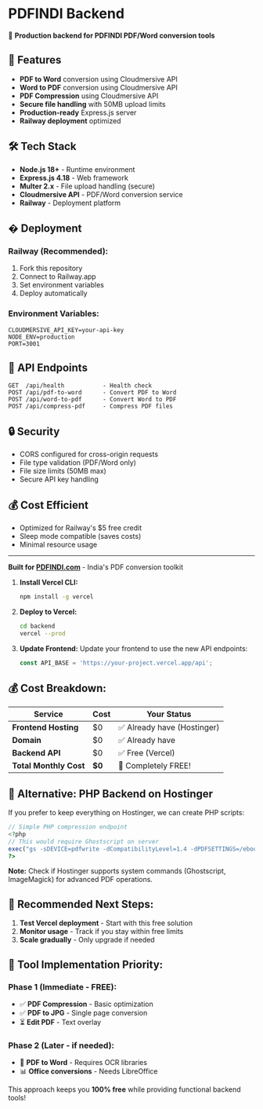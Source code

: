 # PDFINDI Backend

🚀 **Production backend for PDFINDI PDF/Word conversion tools**

## 🎯 Features

- **PDF to Word** conversion using Cloudmersive API
- **Word to PDF** conversion using Cloudmersive API  
- **PDF Compression** using Cloudmersive API
- **Secure file handling** with 50MB upload limits
- **Production-ready** Express.js server
- **Railway deployment** optimized

## 🛠️ Tech Stack

- **Node.js 18+** - Runtime environment
- **Express.js 4.18** - Web framework
- **Multer 2.x** - File upload handling (secure)
- **Cloudmersive API** - PDF/Word conversion service
- **Railway** - Deployment platform

## � Deployment

### Railway (Recommended):
1. Fork this repository
2. Connect to Railway.app
3. Set environment variables
4. Deploy automatically

### Environment Variables:
```
CLOUDMERSIVE_API_KEY=your-api-key
NODE_ENV=production
PORT=3001
```

## 📁 API Endpoints

```
GET  /api/health           - Health check
POST /api/pdf-to-word      - Convert PDF to Word
POST /api/word-to-pdf      - Convert Word to PDF  
POST /api/compress-pdf     - Compress PDF files
```

## 🔒 Security

- CORS configured for cross-origin requests
- File type validation (PDF/Word only)
- File size limits (50MB max)
- Secure API key handling

## 💰 Cost Efficient

- Optimized for Railway's $5 free credit
- Sleep mode compatible (saves costs)
- Minimal resource usage

---

**Built for [PDFINDI.com](https://pdfindi.com)** - India's PDF conversion toolkit

1. **Install Vercel CLI:**
   ```bash
   npm install -g vercel
   ```

2. **Deploy to Vercel:**
   ```bash
   cd backend
   vercel --prod
   ```

3. **Update Frontend:**
   Update your frontend to use the new API endpoints:
   ```javascript
   const API_BASE = 'https://your-project.vercel.app/api';
   ```

## 💰 Cost Breakdown:

| Service | Cost | Your Status |
|---------|------|-------------|
| **Frontend Hosting** | $0 | ✅ Already have (Hostinger) |
| **Domain** | $0 | ✅ Already have |
| **Backend API** | $0 | ✅ Free (Vercel) |
| **Total Monthly Cost** | **$0** | 🎉 Completely FREE! |

## 🔄 Alternative: PHP Backend on Hostinger

If you prefer to keep everything on Hostinger, we can create PHP scripts:

```php
// Simple PHP compression endpoint
<?php
// This would require Ghostscript on server
exec("gs -sDEVICE=pdfwrite -dCompatibilityLevel=1.4 -dPDFSETTINGS=/ebook -dNOPAUSE -dQUIET -dBATCH -sOutputFile=compressed.pdf input.pdf");
?>
```

**Note:** Check if Hostinger supports system commands (Ghostscript, ImageMagick) for advanced PDF operations.

## 🎯 Recommended Next Steps:

1. **Test Vercel deployment** - Start with this free solution
2. **Monitor usage** - Track if you stay within free limits
3. **Scale gradually** - Only upgrade if needed

## 🔧 Tool Implementation Priority:

### Phase 1 (Immediate - FREE):
- ✅ **PDF Compression** - Basic optimization
- ✅ **PDF to JPG** - Single page conversion
- ⏳ **Edit PDF** - Text overlay

### Phase 2 (Later - if needed):
- 📄 **PDF to Word** - Requires OCR libraries
- 📊 **Office conversions** - Needs LibreOffice

This approach keeps you **100% free** while providing functional backend tools!
